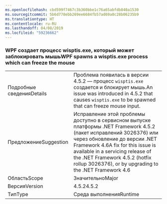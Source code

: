```yaml
---
ms.openlocfilehash: cbd599f7467c3b360bbe1c76a65abfdb840a1530
ms.sourcegitcommit: 5b6d778ebb269ee6684fb57ad69a8c28b06235b9
ms.translationtype: HT
ms.contentlocale: ru-RU
ms.lasthandoff: 04/08/2019
ms.locfileid: "59236662"
---
```

### <a name="wpf-spawns-a-wisptisexe-process-which-can-freeze-the-mouse"></a><span data-ttu-id="56a5e-101">WPF создает процесс wisptis.exe, который может заблокировать мышь</span><span class="sxs-lookup"><span data-stu-id="56a5e-101">WPF spawns a wisptis.exe process which can freeze the mouse</span></span>

|   |   |
|---|---|
|<span data-ttu-id="56a5e-102">Подробные сведения</span><span class="sxs-lookup"><span data-stu-id="56a5e-102">Details</span></span>|<span data-ttu-id="56a5e-103">Проблема появилась в версии 4.5.2 — процесс <code>wisptis.exe</code> создается и блокирует мышь.</span><span class="sxs-lookup"><span data-stu-id="56a5e-103">An issue was introduced in 4.5.2 that causes <code>wisptis.exe</code> to be spawned that can freeze mouse input.</span></span>|
|<span data-ttu-id="56a5e-104">Предложение</span><span class="sxs-lookup"><span data-stu-id="56a5e-104">Suggestion</span></span>|<span data-ttu-id="56a5e-105">Исправление этой проблемы доступно в сервисном выпуске платформы .NET Framework 4.5.2 (пакет исправлений 3026376) или через обновление до версии .NET Framework 4.6</span><span class="sxs-lookup"><span data-stu-id="56a5e-105">A fix for this issue is available in a servicing release of the .NET Framework 4.5.2 (hotfix rollup 3026376), or by upgrading to the .NET Framework 4.6</span></span>|
|<span data-ttu-id="56a5e-106">Область</span><span class="sxs-lookup"><span data-stu-id="56a5e-106">Scope</span></span>|<span data-ttu-id="56a5e-107">Значительно</span><span class="sxs-lookup"><span data-stu-id="56a5e-107">Major</span></span>|
|<span data-ttu-id="56a5e-108">Версия</span><span class="sxs-lookup"><span data-stu-id="56a5e-108">Version</span></span>|<span data-ttu-id="56a5e-109">4.5.2</span><span class="sxs-lookup"><span data-stu-id="56a5e-109">4.5.2</span></span>|
|<span data-ttu-id="56a5e-110">Тип</span><span class="sxs-lookup"><span data-stu-id="56a5e-110">Type</span></span>|<span data-ttu-id="56a5e-111">Среда выполнения</span><span class="sxs-lookup"><span data-stu-id="56a5e-111">Runtime</span></span>|
